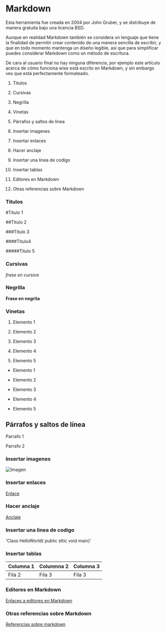 
# Markdown

Esta herramienta fue creada en 2004 por John Gruber, y se distribuye de manera gratuita bajo una licencia BSD.

Aunque en realidad Markdown también se considera un lenguaje que tiene la finalidad de permitir crear contenido de una manera sencilla de escribir, y que en todo momento mantenga un diseño legible, así que para simplificar puedes considerar Markdown como un método de escritura.

De cara al usuario final no hay ninguna diferencia, por ejemplo este artículo acerca de cómo funciona wise está escrito en Markdown, y sin embargo ves que está perfectamente formateado.



1. Titulos

2. Cursivas

3. Negrilla

4. Vinetas

5. Párrafos y saltos de línea

6. Insertar imagenes

7. Insertar enlaces

8. Hacer anclaje

9. Insertar una linea de codigo

10. Insertar tablas

11. Editores en Markdown 

12. Otras referencias sobre Markdown

### Titulos 

#Titulo 1

##Titulo 2

###Titulo 3 

####Titulo4

#####Titulo 5

### Cursivas

*frase en cursiva*

### Negrilla

**Frase en negrita**

### Vinetas
1. Elemento 1

2. Elemento 2

3. Elemento 3

4. Elemento 4

5. Elemento 5



- Elemento 1

- Elemento 2

- Elemento 3

- Elemento 4

- Elemento 5



## Párrafos y saltos de línea

Parrafo 1

Parrafo 2

### Insertar imagenes

![Imagen](/imagenes/markdown-cheatsheet.webpCD)

### Insertar enlaces

[Enlace](#https://markdown.es/sintaxis-markdown/)

### Hacer anclaje

[Anclaje](#titulos)

### Insertar una linea de codigo

'Class HelloWorld{
    public sttic void main}'

### Insertar tablas

|Columna 1|Colunmna 2|Columna 3|
|---------|----------|---------|
|Fila 2   |Fila 3    |Fila 3   |




### Editores en Markdown 

[Enlaces a editores en Markdown ](#https://obsidian.md/)

### Otras referencias sobre Markdown

[Referencias sobre markdown ](#https://www.sublimetext.com/)

